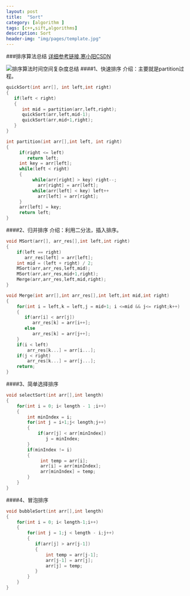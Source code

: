 ```yaml
---
layout: post
title:  "Sort"
category: [algorithm ]
tags: [c++,sift,algorithms]
description: Sort
header-img: "img/pages/template.jpg"
---
```


###排序算法总结
[详细参考链接,寒小阳CSDN](http://blog.csdn.net/han_xiaoyang/article/details/12163251)  
  
![排序算法时间空间复杂度总结](http://img.blog.csdn.net/20131020210419843?watermark/2/text/aHR0cDovL2Jsb2cuY3Nkbi5uZXQvaGFuX3hpYW95YW5n/font/5a6L5L2T/fontsize/400/fill/I0JBQkFCMA==/dissolve/70/gravity/SouthEast)
####1、快速排序
介绍：主要就是partition过程。  

```c++
quickSort(int arr[], int left,int right)  
{
   if(left < right)
   { 
      int mid = partition(arr,left,right);
      quickSort(arr,left,mid-1);
      quickSort(arr,mid+1,right);
   }
}

int partition(int arr[],int left, int right)
{
     if(right <= left)
        return left;
     int key = arr[left];
     while(left < right)
     {
          while(arr[right] > key) right--;
            arr[right] = arr[left];
          while(arr[left] < key) left++
            arr[left] = arr[right];
     }
     arr[left] = key;
     return left;
}
```
####2、归并排序
介绍：利用二分法，插入排序。  

```c++
void MSort(arr[], arr_res[],int left,int right)
{
    if(left == right)
	   arr_res[left] = arr[left];
	int mid = (left + right) / 2;
	MSort(arr,arr_res,left,mid);
	MSort(arr,arr_res,mid+1,right);
	Merge(arr,arr_res,left,mid,right);
}

void Merge(int arr[],int arr_res[],int left,int mid,int right)
{
    for(int i = left,k = left,j = mid+1; i <=mid && j<= right;k++)
	{
	   if(arr[i] < arr[j])
	      arr_res[k] = arr[i++];
	   else
	      arr_res[k] = arr[j++];
	}
	if(i < left)
	    arr_res[k...] = arr[i...];
    if(j < right)
	    arr_res[k...] = arr[j...];
    return;
}

```
####3、简单选择排序  

```c++
void selectSort(int arr[],int length)
{
    for(int i = 0; i< length - 1 ;i++)
    {
        int minIndex = i;
        for(int j = i+1;j< length;j++)
        {
            if(arr[j] < arr[minIndex])
               j = minIndex;
        }
        if(minIndex != i)
        {
             int temp = arr[i];
             arr[i] = arr[minIndex];
             arr[minIndex] = temp;
        }
    }
}
```

####4、冒泡排序

```c++
void bubbleSort(int arr[],int length)
{
    for(int i = 0; i< length-1;i++)
    {
        for(int j = 1;j < length - i;j++)
        {
           if(arr[j] > arr[j-1])
           {
               int temp = arr[j-1];
               arr[j-1] = arr[j];
               arr[j] = temp;
           }
        }
    }
}

```



